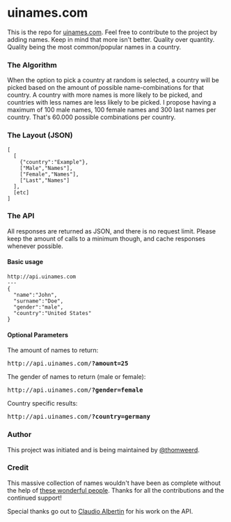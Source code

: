 uinames.com
=======

This is the repo for [uinames.com](http://uinames.com). Feel free to contribute to the project by adding names. Keep in mind that more isn't better. Quality over quantity. Quality being the most common/popular names in a country.

### The Algorithm
When the option to pick a country at random is selected, a country will be picked based on the amount of possible name-combinations for that country. A country with more names is more likely to be picked, and countries with less names are less likely to be picked. I propose having a maximum of 100 male names, 100 female names and 300 last names per country. That's 60.000 possible combinations per country.

### The Layout (JSON)
    [
      [
        {"country":"Example"},
        ["Male","Names"],
        ["Female","Names"],
        ["Last","Names"]
      ],
      [etc]
    ]

### The API
All responses are returned as JSON, and there is no request limit. Please keep the amount of calls to a minimum though, and cache responses whenever possible.

#### Basic usage
	http://api.uinames.com
	---
	{
	  "name":"John",
	  "surname":"Doe",
	  "gender":"male",
	  "country":"United States"
	}
#### Optional Parameters
The amount of names to return:
<pre>http://api.uinames.com/<strong>?amount=25</strong></pre>

The gender of names to return (male or female):
<pre>http://api.uinames.com/<strong>?gender=female</strong></pre>

Country specific results:
<pre>http://api.uinames.com/<strong>?country=germany</strong></pre>

### Author
This project was initiated and is being maintained by [@thomweerd](http://twitter.com/thomweerd).

### Credit
This massive collection of names wouldn't have been as complete without the help of [these wonderful people](https://github.com/thm/uinames/network/members). Thanks for all the contributions and the continued support!

Special thanks go out to [Claudio Albertin](http://github.com/ClaudioAlbertin) for his work on the API.